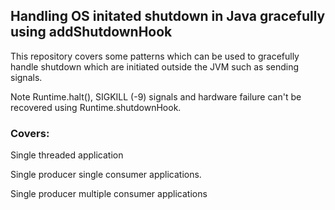 ## Handling OS initated shutdown in Java gracefully using addShutdownHook 

This repository covers some patterns which can be used to gracefully handle shutdown which are initiated outside the JVM such as sending signals.


Note Runtime.halt(), SIGKILL (-9) signals and hardware failure can't be recovered using Runtime.shutdownHook.

### Covers:

Single threaded application

Single producer single consumer applications.

Single producer multiple consumer applications

